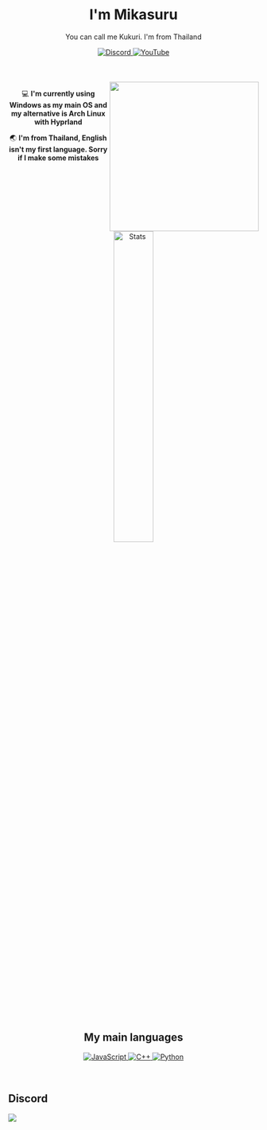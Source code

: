 <div align="center">
  
  <h1>I'm Mikasuru</h1>
  <p>You can call me Kukuri. I'm from Thailand</p>
  
  <a href="https://discord.com/users/591837095954350092">
    <img alt="Discord" src="https://img.shields.io/badge/Discord-5865F2?style=for-the-badge&logo=discord&logoColor=white" />
  </a>
  <a href="https://www.youtube.com/@kukuri_xyz">
    <img alt="YouTube" src="https://img.shields.io/badge/YouTube-FF0000?style=for-the-badge&logo=youtube&logoColor=white" />
  </a>
  
  </br>
  </br>
  </br>
  </br>

  <img src="https://static.wikia.nocookie.net/blue-archive/images/c/c7/Hina_Swimsuit_Portrait.png/revision/latest?cb=20220420072715" width="300" align="right" />
  
  <div align="center">
    <p>💻 <strong>I'm currently using Windows as my main OS and my alternative is Arch Linux with Hyprland</strong></p>
    <p>🌏 <strong>I'm from Thailand, English isn't my first language. Sorry if I make some mistakes</strong></p>
  </div>
  
  </br>
  </br>
  
  <img alt="Stats" width="40%" src="https://github-readme-streak-stats.herokuapp.com/?user=Mikasuru" />
  
  </br>
  </br>
  
  <h2>My main languages</h2>
  <div align="center">
    <a href="https://www.javascript.com/">
      <img alt="JavaScript" src="https://img.shields.io/badge/JavaScript-F7DF1E?style=for-the-badge&logo=javascript&logoColor=black" />
    </a>
    <a href="https://isocpp.org/">
      <img alt="C++" src="https://img.shields.io/badge/C++-00599C?style=for-the-badge&logo=c%2B%2B&logoColor=white" />
    </a>
    <a href="https://www.python.org/">
      <img alt="Python" src="https://img.shields.io/badge/Python-3776AB?style=for-the-badge&logo=python&logoColor=white" />
    </a>
  </div>
  
  </br>
  </br>
</div>

  <h2>Discord</h2>
  <a href="https://discord.com/users/591837095954350092">
      <a href="https://discord.com/users/591837095954350092"><img src="https://lanyard.cnrad.dev/api/591837095954350092?showDisplayName=false" /></a>
  </a>
